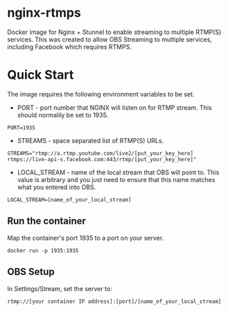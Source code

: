 # nginx-rtmps
Docker image for Nginx + Stunnel to enable streaming to multiple RTMP(S) services. This was created to allow OBS Streaming to multiple services, including Facebook which requires RTMPS.

# Quick Start
The image requires the following environment variables to be set.

* PORT - port number that NGINX will listen on for RTMP stream. This should normalily be set to 1935.
```
PORT=1935
```

* STREAMS - space separated list of RTMP(S) URLs. 
```
STREAMS="rtmp://a.rtmp.youtube.com/live2/[put_your_key_here] rtmps://live-api-s.facebook.com:443/rtmp/[put_your_key_here]" 
```

* LOCAL_STREAM - name of the local stream that OBS will point to. This value is arbitrary and you just need to ensure that this name matches what you entered into OBS.
```
LOCAL_STREAM=[name_of_your_local_stream]
```

## Run the container
Map the container's port 1935 to a port on your server.
```
docker run -p 1935:1935
```

## OBS Setup
In Settings/Stream, set the server to:
```
rtmp://[your container IP address]:[port]/[name_of_your_local_stream]
```
